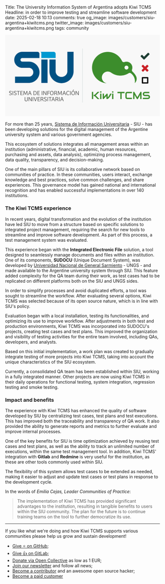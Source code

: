 Title: The University Information System of Argentina adopts Kiwi TCMS
Headline: in order to improve testing and streamline software development
date: 2025-02-18 10:13
comments: true
og_image: images/customers/siu-argentina+kiwitcms.png
twitter_image: images/customers/siu-argentina+kiwitcms.png
tags: community


!["SIU + Kiwi TCMS logos"](/images/customers/siu-argentina+kiwitcms.png "SIU + Kiwi TCMS logos")

For more than 25 years,
[Sistema de Información Universitaria](https://www.siu.edu.ar/) - SIU - has been
developing solutions for the digital management of the Argentine university
system and various government agencies.

This ecosystem of solutions integrates all management areas within an institution
(administrative, financial, academic, human resources, purchasing and assets, data analysis),
optimizing process management, data quality, transparency, and decision-making.

One of the main pillars of SIU is its collaborative network based on communities of practice.
In these communities, users interact, exchange knowledge and best practices,
solve common challenges, and share experiences. This governance model has gained national and
international recognition and has enabled successful implementations in over 140 institutions.

### The Kiwi TCMS experience

In recent years, digital transformation and the evolution of the institution
have led SIU to move from a structure based on specific solutions to integrated
project management, requiring the search for new tools to streamline and improve
software development. As part of this process, a test management system was evaluated.

This experience began with the **Integrated Electronic File** solution,
a tool designed to seamlessly manage documents and files within an institution.
One of its components, **SUDOCU** (Unique Document System), was developed by
[Universidad Nacional de General Sarmiento](https://www.ungs.edu.ar/) - UNGS -
and made available to the Argentine university system through SIU.
This feature added complexity for the QA team during their work,
as test cases had to be replicated on different platforms both on the SIU and UNGS sides.

In order to simplify processes and avoid duplicated efforts, a tool was sought
to streamline the workflow. After evaluating several options, Kiwi TCMS was selected
because of its open source nature, which is in line with SIU's policy.

Evaluation began with a local installation, testing its functionalities,
and optimizing its use to improve workflow. After adjustments in both test and production environments,
Kiwi TCMS was incorporated into SUDOCU's projects, creating test cases and test plans.
This improved the organization and visibility of testing activities for the entire team involved,
including QAs, developers, and analysts.

Based on this initial implementation, a work plan was created to gradually integrate testing
of more projects into Kiwi TCMS, taking into account the unique characteristics of the SIU ecosystem.

Currently, a consolidated QA team has been established within SIU,
working in a fully integrated manner. Other projects are now using Kiwi TCMS in their daily
operations for functional testing, system integration, regression testing and smoke testing.

### Impact and benefits

The experience with Kiwi TCMS has enhanced the quality of software developed by
SIU by centralizing test cases, test plans and test executions.
This has improved both the traceability and transparency of QA work.
It also provided the ability to generate reports and metrics to further
evaluate and improve internal processes.

One of the key benefits for SIU is time optimization achieved by
reusing test cases and test plans,
as well as the ability to track an unlimited number of executions,
within the same test management tool.
In addition, Kiwi TCMS' integration with **Gitlab** and **Redmine** is very useful
for the institution, as these are other tools commonly used within SIU.

The flexibility of this system allows test cases to be extended as needed,
making it easier to adjust and update test cases or test plans in response to the development cycle.

In the words of *Emilia Cejas, Leader Communities of Practice*:

> The implementation of Kiwi TCMS has provided significant advantages to the institution,
> resulting in tangible benefits to users within the SIU community.
> The plan for the future is to continue training teams on the tool to further democratize its use.


---

If you like what we're doing and how Kiwi TCMS supports various communities
please help us grow and sustain development!

- [Give ⭐ on GitHub](https://github.com/kiwitcms/Kiwi/stargazers);
- [Give 👍 on GitLab](https://gitlab.com/gitlab-org/gitlab/-/issues/334558);
- [Donate via Open Collective](https://opencollective.com/kiwitcms/donate) as low as 1 EUR;
- [Join our newsletter](https://kiwitcms.us17.list-manage.com/subscribe/post?u=9b57a21155a3b7c655ae8f922&id=c970a37581)
  and follow all news;
- [Become a contributor](https://kiwitcms.readthedocs.io/en/latest/contribution.html) and an awesome open source hacker;
- [Become a paid customer](/#subscriptions)
